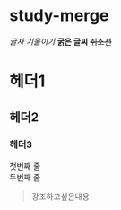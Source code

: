 # study-merge

   *글자 기울이기*
   **굵은 글씨**
   ~~취소선~~
   
# 헤더1
## 헤더2
### 헤더3
   
   첫번째 줄   
   두번째 줄   
   

>강조하고싶은내용
